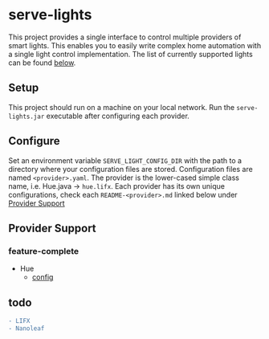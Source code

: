 # serve-lights

This project provides a single interface to control multiple providers of smart lights. This enables you to easily 
write complex home automation with a single light control implementation. The list of currently supported lights can 
be found [below](#provider-support). 


## Setup

This project should run on a machine on your local network. Run the `serve-lights.jar` executable after configuring each 
provider.

## Configure

Set an environment variable `SERVE_LIGHT_CONFIG_DIR` with the path to a directory where your configuration files are 
stored. Configuration files are named `<provider>.yaml`. The provider is the lower-cased simple class name, i.e. Hue.java -> 
`hue.lifx`. Each provider has its own unique configurations, check each `README-<provider>.md` linked below under 
[Provider Support](#provider-support)

<a name="provider-support"></a>
## Provider Support

### feature-complete
- Hue
    - [config](README-hue.md)

## todo

```diff
- LIFX
- Nanoleaf
```